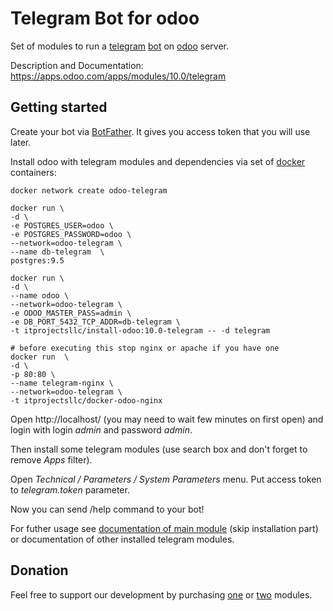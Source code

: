 # Telegram Bot for odoo

Set of modules to run a [telegram](https://telegram.org/) [bot](https://telegram.org/blog/bot-revolution) on [odoo](https://www.odoo.com/) server.

Description and Documentation: https://apps.odoo.com/apps/modules/10.0/telegram

## Getting started

Create your bot via [BotFather](https://telegram.me/botfather). It gives you access token that you will use later.

Install odoo with telegram modules and dependencies via set of [docker](https://docs.docker.com/engine/installation/) containers:

    docker network create odoo-telegram

    docker run \
    -d \
    -e POSTGRES_USER=odoo \
    -e POSTGRES_PASSWORD=odoo \
    --network=odoo-telegram \
    --name db-telegram  \
    postgres:9.5

    docker run \
    -d \
    --name odoo \
    --network=odoo-telegram \
    -e ODOO_MASTER_PASS=admin \
    -e DB_PORT_5432_TCP_ADDR=db-telegram \
    -t itprojectsllc/install-odoo:10.0-telegram -- -d telegram

    # before executing this stop nginx or apache if you have one
    docker run  \
    -d \
    -p 80:80 \
    --name telegram-nginx \
    --network=odoo-telegram \
    -t itprojectsllc/docker-odoo-nginx


Open http://localhost/ (you may need to wait few minutes on first open) and login with login *admin* and password *admin*.

Then install some telegram modules (use search box and don't forget to remove *Apps* filter).

Open *Technical / Parameters / System Parameters* menu. Put access token to *telegram.token* parameter. 

Now you can send /help command to your bot!

For futher usage see [documentation of main module](https://apps.odoo.com/apps/modules/10.0/telegram/) (skip installation part) or documentation of other installed telegram modules. 

## Donation

Feel free to support our development by purchasing [one](https://apps.odoo.com/apps/modules/10.0/telegram) or [two](https://apps.odoo.com/apps/modules/10.0/telegram_chart/) modules.
